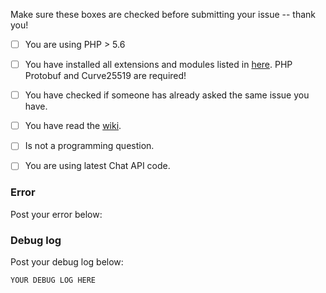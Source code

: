 Make sure these boxes are checked before submitting your issue -- thank you!


- [ ] You are using PHP > 5.6
- [ ] You have installed all extensions and modules listed in [here](https://github.com/mgp25/Chat-API/wiki/Dependencies). PHP Protobuf and Curve25519 are required!
- [ ] You have checked if someone has already asked the same issue you have.
- [ ] You have read the [wiki](https://github.com/mgp25/Chat-API/wiki).
- [ ] Is not a programming question.
- [ ] You are using latest Chat API code.


### Error
Post your error below:


### Debug log
Post your debug log below:

```xml
YOUR DEBUG LOG HERE
```
